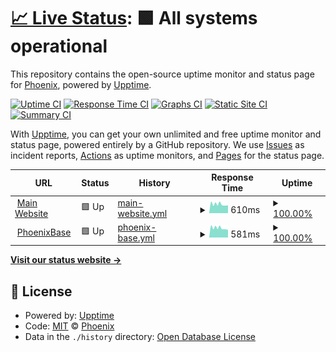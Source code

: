 # [📈 Live Status](https://Phoenix-VTC.github.io/status-page): <!--live status--> **🟩 All systems operational**

This repository contains the open-source uptime monitor and status page for [Phoenix](https://phoenixvtc.com), powered by [Upptime](https://github.com/upptime/upptime).

[![Uptime CI](https://github.com/Phoenix-VTC/status-page/workflows/Uptime%20CI/badge.svg)](https://github.com/Phoenix-VTC/status-page/actions?query=workflow%3A%22Uptime+CI%22)
[![Response Time CI](https://github.com/Phoenix-VTC/status-page/workflows/Response%20Time%20CI/badge.svg)](https://github.com/Phoenix-VTC/status-page/actions?query=workflow%3A%22Response+Time+CI%22)
[![Graphs CI](https://github.com/Phoenix-VTC/status-page/workflows/Graphs%20CI/badge.svg)](https://github.com/Phoenix-VTC/status-page/actions?query=workflow%3A%22Graphs+CI%22)
[![Static Site CI](https://github.com/Phoenix-VTC/status-page/workflows/Static%20Site%20CI/badge.svg)](https://github.com/Phoenix-VTC/status-page/actions?query=workflow%3A%22Static+Site+CI%22)
[![Summary CI](https://github.com/Phoenix-VTC/status-page/workflows/Summary%20CI/badge.svg)](https://github.com/Phoenix-VTC/status-page/actions?query=workflow%3A%22Summary+CI%22)

With [Upptime](https://upptime.js.org), you can get your own unlimited and free uptime monitor and status page, powered entirely by a GitHub repository. We use [Issues](https://github.com/Phoenix-VTC/status-page/issues) as incident reports, [Actions](https://github.com/Phoenix-VTC/status-page/actions) as uptime monitors, and [Pages](https://Phoenix-VTC.github.io/status-page) for the status page.

<!--start: status pages-->
<!-- This summary is generated by Upptime (https://github.com/upptime/upptime) -->
<!-- Do not edit this manually, your changes will be overwritten -->
<!-- prettier-ignore -->
| URL | Status | History | Response Time | Uptime |
| --- | ------ | ------- | ------------- | ------ |
| <img alt="" src="https://base.phoenixvtc.com/favicon.ico" height="13"> [Main Website](https://phoenixvtc.com) | 🟩 Up | [main-website.yml](https://github.com/Phoenix-VTC/status-page/commits/HEAD/history/main-website.yml) | <details><summary><img alt="Response time graph" src="./graphs/main-website/response-time-week.png" height="20"> 610ms</summary><br><a href="https://status.phoenixvtc.com/history/main-website"><img alt="Response time 610" src="https://img.shields.io/endpoint?url=https%3A%2F%2Fraw.githubusercontent.com%2FPhoenix-VTC%2Fstatus-page%2FHEAD%2Fapi%2Fmain-website%2Fresponse-time.json"></a><br><a href="https://status.phoenixvtc.com/history/main-website"><img alt="24-hour response time 508" src="https://img.shields.io/endpoint?url=https%3A%2F%2Fraw.githubusercontent.com%2FPhoenix-VTC%2Fstatus-page%2FHEAD%2Fapi%2Fmain-website%2Fresponse-time-day.json"></a><br><a href="https://status.phoenixvtc.com/history/main-website"><img alt="7-day response time 610" src="https://img.shields.io/endpoint?url=https%3A%2F%2Fraw.githubusercontent.com%2FPhoenix-VTC%2Fstatus-page%2FHEAD%2Fapi%2Fmain-website%2Fresponse-time-week.json"></a><br><a href="https://status.phoenixvtc.com/history/main-website"><img alt="30-day response time 610" src="https://img.shields.io/endpoint?url=https%3A%2F%2Fraw.githubusercontent.com%2FPhoenix-VTC%2Fstatus-page%2FHEAD%2Fapi%2Fmain-website%2Fresponse-time-month.json"></a><br><a href="https://status.phoenixvtc.com/history/main-website"><img alt="1-year response time 610" src="https://img.shields.io/endpoint?url=https%3A%2F%2Fraw.githubusercontent.com%2FPhoenix-VTC%2Fstatus-page%2FHEAD%2Fapi%2Fmain-website%2Fresponse-time-year.json"></a></details> | <details><summary><a href="https://status.phoenixvtc.com/history/main-website">100.00%</a></summary><a href="https://status.phoenixvtc.com/history/main-website"><img alt="All-time uptime 100.00%" src="https://img.shields.io/endpoint?url=https%3A%2F%2Fraw.githubusercontent.com%2FPhoenix-VTC%2Fstatus-page%2FHEAD%2Fapi%2Fmain-website%2Fuptime.json"></a><br><a href="https://status.phoenixvtc.com/history/main-website"><img alt="24-hour uptime 100.00%" src="https://img.shields.io/endpoint?url=https%3A%2F%2Fraw.githubusercontent.com%2FPhoenix-VTC%2Fstatus-page%2FHEAD%2Fapi%2Fmain-website%2Fuptime-day.json"></a><br><a href="https://status.phoenixvtc.com/history/main-website"><img alt="7-day uptime 100.00%" src="https://img.shields.io/endpoint?url=https%3A%2F%2Fraw.githubusercontent.com%2FPhoenix-VTC%2Fstatus-page%2FHEAD%2Fapi%2Fmain-website%2Fuptime-week.json"></a><br><a href="https://status.phoenixvtc.com/history/main-website"><img alt="30-day uptime 100.00%" src="https://img.shields.io/endpoint?url=https%3A%2F%2Fraw.githubusercontent.com%2FPhoenix-VTC%2Fstatus-page%2FHEAD%2Fapi%2Fmain-website%2Fuptime-month.json"></a><br><a href="https://status.phoenixvtc.com/history/main-website"><img alt="1-year uptime 100.00%" src="https://img.shields.io/endpoint?url=https%3A%2F%2Fraw.githubusercontent.com%2FPhoenix-VTC%2Fstatus-page%2FHEAD%2Fapi%2Fmain-website%2Fuptime-year.json"></a></details>
| <img alt="" src="https://base.phoenixvtc.com/favicon.ico" height="13"> [PhoenixBase](https://base.phoenixvtc.com) | 🟩 Up | [phoenix-base.yml](https://github.com/Phoenix-VTC/status-page/commits/HEAD/history/phoenix-base.yml) | <details><summary><img alt="Response time graph" src="./graphs/phoenix-base/response-time-week.png" height="20"> 581ms</summary><br><a href="https://status.phoenixvtc.com/history/phoenix-base"><img alt="Response time 581" src="https://img.shields.io/endpoint?url=https%3A%2F%2Fraw.githubusercontent.com%2FPhoenix-VTC%2Fstatus-page%2FHEAD%2Fapi%2Fphoenix-base%2Fresponse-time.json"></a><br><a href="https://status.phoenixvtc.com/history/phoenix-base"><img alt="24-hour response time 479" src="https://img.shields.io/endpoint?url=https%3A%2F%2Fraw.githubusercontent.com%2FPhoenix-VTC%2Fstatus-page%2FHEAD%2Fapi%2Fphoenix-base%2Fresponse-time-day.json"></a><br><a href="https://status.phoenixvtc.com/history/phoenix-base"><img alt="7-day response time 581" src="https://img.shields.io/endpoint?url=https%3A%2F%2Fraw.githubusercontent.com%2FPhoenix-VTC%2Fstatus-page%2FHEAD%2Fapi%2Fphoenix-base%2Fresponse-time-week.json"></a><br><a href="https://status.phoenixvtc.com/history/phoenix-base"><img alt="30-day response time 581" src="https://img.shields.io/endpoint?url=https%3A%2F%2Fraw.githubusercontent.com%2FPhoenix-VTC%2Fstatus-page%2FHEAD%2Fapi%2Fphoenix-base%2Fresponse-time-month.json"></a><br><a href="https://status.phoenixvtc.com/history/phoenix-base"><img alt="1-year response time 581" src="https://img.shields.io/endpoint?url=https%3A%2F%2Fraw.githubusercontent.com%2FPhoenix-VTC%2Fstatus-page%2FHEAD%2Fapi%2Fphoenix-base%2Fresponse-time-year.json"></a></details> | <details><summary><a href="https://status.phoenixvtc.com/history/phoenix-base">100.00%</a></summary><a href="https://status.phoenixvtc.com/history/phoenix-base"><img alt="All-time uptime 100.00%" src="https://img.shields.io/endpoint?url=https%3A%2F%2Fraw.githubusercontent.com%2FPhoenix-VTC%2Fstatus-page%2FHEAD%2Fapi%2Fphoenix-base%2Fuptime.json"></a><br><a href="https://status.phoenixvtc.com/history/phoenix-base"><img alt="24-hour uptime 100.00%" src="https://img.shields.io/endpoint?url=https%3A%2F%2Fraw.githubusercontent.com%2FPhoenix-VTC%2Fstatus-page%2FHEAD%2Fapi%2Fphoenix-base%2Fuptime-day.json"></a><br><a href="https://status.phoenixvtc.com/history/phoenix-base"><img alt="7-day uptime 100.00%" src="https://img.shields.io/endpoint?url=https%3A%2F%2Fraw.githubusercontent.com%2FPhoenix-VTC%2Fstatus-page%2FHEAD%2Fapi%2Fphoenix-base%2Fuptime-week.json"></a><br><a href="https://status.phoenixvtc.com/history/phoenix-base"><img alt="30-day uptime 100.00%" src="https://img.shields.io/endpoint?url=https%3A%2F%2Fraw.githubusercontent.com%2FPhoenix-VTC%2Fstatus-page%2FHEAD%2Fapi%2Fphoenix-base%2Fuptime-month.json"></a><br><a href="https://status.phoenixvtc.com/history/phoenix-base"><img alt="1-year uptime 100.00%" src="https://img.shields.io/endpoint?url=https%3A%2F%2Fraw.githubusercontent.com%2FPhoenix-VTC%2Fstatus-page%2FHEAD%2Fapi%2Fphoenix-base%2Fuptime-year.json"></a></details>

<!--end: status pages-->

[**Visit our status website →**](https://Phoenix-VTC.github.io/status-page)

## 📄 License

- Powered by: [Upptime](https://github.com/upptime/upptime)
- Code: [MIT](./LICENSE) © [Phoenix](https://phoenixvtc.com)
- Data in the `./history` directory: [Open Database License](https://opendatacommons.org/licenses/odbl/1-0/)
